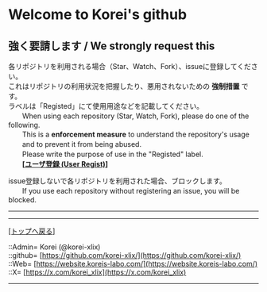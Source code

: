 # Welcome to Korei's github

## 強く要請します / We strongly request this

各リポジトリを利用される場合（Star、Watch、Fork）、issueに登録してください。  
これはリポジトリの利用状況を把握したり、悪用されないための **強制措置** です。  
ラベルは「Registed」にて使用用途などを記載してください。  
　　When using each repository (Star, Watch, Fork), please do one of the following.  
　　This is a **enforcement measure** to understand the repository's usage  
　　and to prevent it from being abused.  
　　Please write the purpose of use in the "Registed" label.  
　　**[[ユーザ登録 (User Regist)](https://github.com/korei-xlix/korei-xlix/issues)]**  
  

issue登録しないで各リポジトリを利用された場合、ブロックします。  
　　If you use each repository without registering an issue, you will be blocked.  
  



***
***
[[トップへ戻る]](/readme.md)  
  
::Admin= Korei (@korei-xlix)  
::github= [https://github.com/korei-xlix/](https://github.com/korei-xlix/)  
::Web= [https://website.koreis-labo.com/](https://website.koreis-labo.com/)  
::X= [https://x.com/korei_xlix](https://x.com/korei_xlix)  
***





<!--
**korei-xlix/korei-xlix** is a ✨ _special_ ✨ repository because its `README.md` (this file) appears on your GitHub profile.

Here are some ideas to get you started:

- 🔭 I’m currently working on ...
- 🌱 I’m currently learning ...
- 👯 I’m looking to collaborate on ...
- 🤔 I’m looking for help with ...
- 💬 Ask me about ...
- 📫 How to reach me: ...
- 😄 Pronouns: ...
- ⚡ Fun fact: ...
-->
